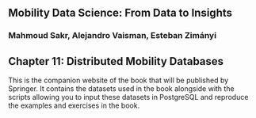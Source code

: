 ## Mobility Data Science: From Data to Insights
### Mahmoud Sakr, Alejandro Vaisman, Esteban Zimányi

## Chapter 11: Distributed Mobility Databases

This is the companion website of the book that will be published by Springer.
It contains the datasets used in the book alongside with the scripts
allowing you to input these datasets in PostgreSQL and reproduce the
examples and exercises in the book.

